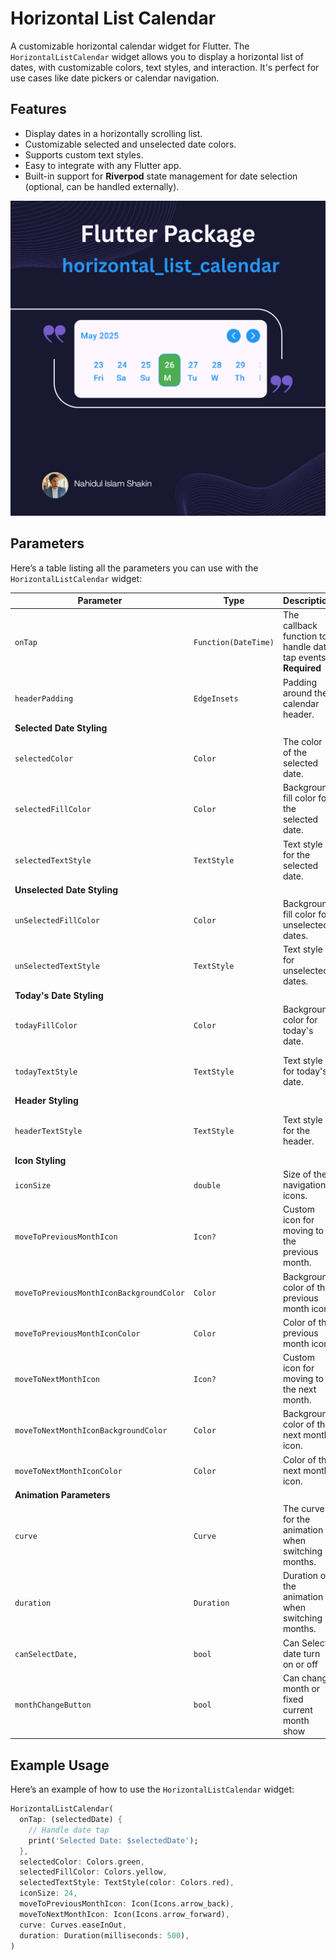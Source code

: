 # Horizontal List Calendar

A customizable horizontal calendar widget for Flutter. The `HorizontalListCalendar` widget allows you to display a horizontal list of dates, with customizable colors, text styles, and interaction. It's perfect for use cases like date pickers or calendar navigation.

## Features

- Display dates in a horizontally scrolling list.
- Customizable selected and unselected date colors.
- Supports custom text styles.
- Easy to integrate with any Flutter app.
- Built-in support for **Riverpod** state management for date selection (optional, can be handled externally).

![Horizontal List Calendar Example](https://raw.githubusercontent.com/nahidulislamshakin/horizontal_list_calendar_image_and_gifs/main/image/horizontal_list_calendar.png)

## Parameters

Here’s a table listing all the parameters you can use with the `HorizontalListCalendar` widget:

| **Parameter**                            | **Type**             | **Description**                                               | **Default Value**                                                           |
|------------------------------------------|----------------------|---------------------------------------------------------------|-----------------------------------------------------------------------------|
| `onTap`                                  | `Function(DateTime)` | The callback function to handle date tap events. **Required** | N/A                                                                         |
| `headerPadding`                          | `EdgeInsets`         | Padding around the calendar header.                           | `EdgeInsets.zero`                                                           |
| **Selected Date Styling**                |                      |                                                               |                                                                             |
| `selectedColor`                          | `Color`              | The color of the selected date.                               | `Colors.blue`                                                               |
| `selectedFillColor`                      | `Color`              | Background fill color for the selected date.                  | `Colors.transparent`                                                        |
| `selectedTextStyle`                      | `TextStyle`          | Text style for the selected date.                             | `TextStyle(fontSize: 18, fontWeight: FontWeight.w600, color: Colors.blue)`  |
| **Unselected Date Styling**              |                      |                                                               |                                                                             |
| `unSelectedFillColor`                    | `Color`              | Background fill color for unselected dates.                   | `Colors.transparent`                                                        |
| `unSelectedTextStyle`                    | `TextStyle`          | Text style for unselected dates.                              | `TextStyle(fontSize: 18, fontWeight: FontWeight.w600, color: Colors.blue)`  |
| **Today's Date Styling**                 |                      |                                                               |                                                                             |
| `todayFillColor`                         | `Color`              | Background color for today's date.                            | `Colors.blue`                                                               |
| `todayTextStyle`                         | `TextStyle`          | Text style for today's date.                                  | `TextStyle(fontSize: 18, fontWeight: FontWeight.w600, color: Colors.white)` |
| **Header Styling**                       |                      |                                                               |                                                                             |
| `headerTextStyle`                        | `TextStyle`          | Text style for the header.                                    | `TextStyle(fontSize: 18, fontWeight: FontWeight.w600, color: Colors.blue)`  |
| **Icon Styling**                         |                      |                                                               |                                                                             |
| `iconSize`                               | `double`             | Size of the navigation icons.                                 | `18`                                                                        |
| `moveToPreviousMonthIcon`                | `Icon?`              | Custom icon for moving to the previous month.                 | `null`                                                                      |
| `moveToPreviousMonthIconBackgroundColor` | `Color`              | Background color of the previous month icon.                  | `Colors.blue`                                                               |
| `moveToPreviousMonthIconColor`           | `Color`              | Color of the previous month icon.                             | `Colors.white`                                                              |
| `moveToNextMonthIcon`                    | `Icon?`              | Custom icon for moving to the next month.                     | `null`                                                                      |
| `moveToNextMonthIconBackgroundColor`     | `Color`              | Background color of the next month icon.                      | `Colors.blue`                                                               |
| `moveToNextMonthIconColor`               | `Color`              | Color of the next month icon.                                 | `Colors.white`                                                              |
| **Animation Parameters**                 |                      |                                                               |                                                                             |
| `curve`                                  | `Curve`              | The curve for the animation when switching months.            | `Curves.linear`                                                             |
| `duration`                               | `Duration`           | Duration of the animation when switching months.              | `const Duration(milliseconds: 600)`                                         |
| `canSelectDate,`                         | `bool`               | Can Select date turn on or off                                | `true`                                                                      |
| `monthChangeButton`                      | `bool`               | Can change month or fixed current month show                  | `true`                                                                      |

## Example Usage

Here’s an example of how to use the `HorizontalListCalendar` widget:

```dart
HorizontalListCalendar(
  onTap: (selectedDate) {
    // Handle date tap
    print('Selected Date: $selectedDate');
  },
  selectedColor: Colors.green,
  selectedFillColor: Colors.yellow,
  selectedTextStyle: TextStyle(color: Colors.red),
  iconSize: 24,
  moveToPreviousMonthIcon: Icon(Icons.arrow_back),
  moveToNextMonthIcon: Icon(Icons.arrow_forward),
  curve: Curves.easeInOut,
  duration: Duration(milliseconds: 500),
)
